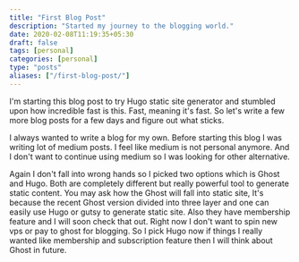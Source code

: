```yaml
---
title: "First Blog Post"
description: "Started my journey to the blogging world."
date: 2020-02-08T11:19:35+05:30
draft: false
tags: [personal]
categories: [personal]
type: "posts"
aliases: ["/first-blog-post/"]
---
```


I'm starting this blog post to try Hugo static site generator and stumbled upon how incredible fast is this. Fast, meaning it's fast. So let's write a few more blog posts for a few days and figure out what sticks.

I always wanted to write a blog for my own. Before starting this blog I was writing lot of medium posts. I feel like medium is not personal anymore. And I don't want to continue using medium so I was looking for other alternative.

Again I don't fall into wrong hands so I picked two options which is Ghost and Hugo. Both are completely different but really powerful tool to generate static content. You may ask how the Ghost will fall into static site, It's because the recent Ghost version divided into three layer and one can easily use Hugo or gutsy to generate static site. Also they have membership feature and I will soon check that out. Right now I don't want to spin new vps or pay to ghost for blogging. So I pick Hugo now if things I really wanted like membership and subscription feature then I will think about Ghost in future.
